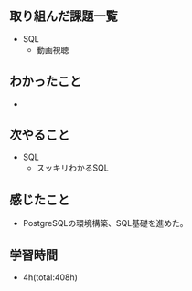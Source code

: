 ## 取り組んだ課題一覧
- SQL
  - 動画視聴

## わかったこと
- 
 
## 次やること
- SQL
  - スッキリわかるSQL

## 感じたこと
- PostgreSQLの環境構築、SQL基礎を進めた。

## 学習時間
- 4h(total:408h)
